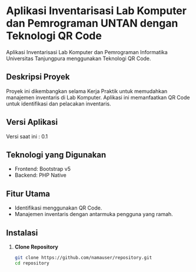 # Aplikasi Inventarisasi Lab Komputer dan Pemrograman UNTAN dengan Teknologi QR Code

Aplikasi Inventarisasi Lab Komputer dan Pemrograman Informatika Universitas Tanjungpura menggunakan Teknologi QR Code.

## Deskripsi Proyek

Proyek ini dikembangkan selama Kerja Praktik untuk memudahkan manajemen inventaris di Lab Komputer. Aplikasi ini memanfaatkan QR Code untuk identifikasi dan pelacakan inventaris.

## Versi Aplikasi

Versi saat ini : 0.1

## Teknologi yang Digunakan

- Frontend: Bootstrap v5
- Backend: PHP Native

## Fitur Utama

- Identifikasi menggunakan QR Code.
- Manajemen inventaris dengan antarmuka pengguna yang ramah.

## Instalasi

1. **Clone Repository**
   ```bash
   git clone https://github.com/namauser/repository.git
   cd repository
